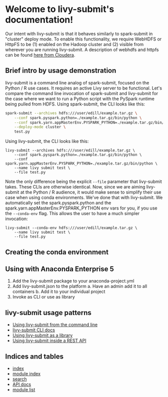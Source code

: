 # Welcome to livy-submit's documentation!

Our intent with livy-submit is that it behaves similarly to spark-submit in "cluster" deploy mode. 
To enable this functionality, we require WebHDFS or HttpFS to be (1) enabled on the Hadoop cluster and (2) visible from wherever you are running livy-submit. 
A description of webhdfs and httpfs can be found [here from Cloudera](https://community.cloudera.com/t5/Community-Articles/Comparison-of-HttpFs-and-WebHDFS/ta-p/245562).


## Brief intro by usage demonstration

livy-submit is a command line analog of spark-submit, focused on the Python / R use cases.
It requires an active Livy server to be functional.
Let's compare the command line invocation of spark-submit and livy-submit for the case where we want to run a Python script with the PySpark runtime being pulled from HDFS.
Using spark-submit, the CLI looks like this:

```bash
spark-submit --archives hdfs:///user/edill/example.tar.gz \
    --conf spark.pyspark.python=./example.tar.gz/bin/python \
    --conf spark.yarn.appMasterEnv.PYSPARK_PYTHON=./example.tar.gz/bin/python \
    --deploy-mode cluster \
    test.py
```

Using livy-submit, the CLI looks like this:
```
livy-submit --archives hdfs:///user/edill/example.tar.gz \
    --conf spark.pyspark.python=./example.tar.gz/bin/python \
    --conf spark.yarn.appMasterEnv.PYSPARK_PYTHON=./example.tar.gz/bin/python \
    --name livy submit test \
    --file test.py
```

Note the only difference being the explicit `--file` parameter that livy-submit takes.
These CLIs are otherwise identical.
Now, since we are aiming livy-submit at the Python / R audience, it would make sense to simplify their use case when using conda environments.
We've done that with livy-submit.
We automatically set the spark.pyspark.python and the spark.yarn.appMasterEnv.PYSPARK_PYTHON env vars for you, if you use the `--conda-env` flag. 
This allows the user to have a much simpler invocation:

```
livy-submit --conda-env hdfs:///user/edill/example.tar.gz \
    --name livy submit test \
    --file test.py
```

## Creating the conda environment

## Using with Anaconda Enterprise 5

1. Add the livy-submit package to your anaconda-project.yml
2. Add livy-submit.json to the platform
    a. Have an admin add it to all containers
    b. Add it to your individual project
3. Invoke as CLI or use as library

## livy-submit usage patterns

* [Using livy-submit from the command line](examples/as_cli)
* [livy-submit CLI docs](examples/cli_docs)
* [Using livy-submit as a library](examples/as_library)
* [Using livy-submit inside a REST API]()

## Indices and tables
* [index](genindex)
* [module index](modindex)
* [search](search)
* [API docs](livy_submit)
* [module list](modules)
